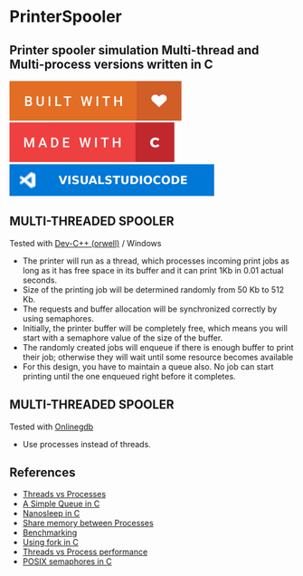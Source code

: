 # PrinterSpooler
## Printer spooler simulation Multi-thread and Multi-process versions written in C

![](https://github.com/bardakcib/resources/blob/main/badges/built-with-love.svg)
![](https://github.com/bardakcib/resources/blob/main/badges/made-with-c.svg)
![](https://github.com/bardakcib/resources/blob/main/badges/vscode.svg)


## MULTI-THREADED SPOOLER

Tested with [Dev-C++ (orwell)](https://sourceforge.net/projects/orwelldevcpp/) / Windows 

* The printer will run as a thread, which processes incoming print jobs as long as it has free space in its buffer and it can print 1Kb in 0.01 actual seconds.
* Size of the printing job will be determined randomly from 50 Kb to 512 Kb.
* The requests and buffer allocation will be synchronized correctly by using semaphores.
* Initially, the printer buffer will be completely free, which means you will start with a semaphore value of the size of the buffer.
* The randomly created jobs will enqueue if there is enough buffer to print their job; otherwise they will wait until some resource becomes available
* For this design, you have to maintain a queue also. No job can start printing until the one enqueued right before it completes.


## MULTI-THREADED SPOOLER

Tested with [Onlinegdb](https://www.onlinegdb.com/online_c_compiler)

* Use processes instead of threads.



## References

* [Threads vs Processes](https://www.backblaze.com/blog/whats-the-diff-programs-processes-and-threads/)
* [A Simple Queue in C](https://www.journaldev.com/36220/queue-in-c)
* [Nanosleep in C](https://www.linuxquestions.org/questions/programming-9/can-someone-give-me-the-example-of-the-simplest-usage-of-nanosleep-in-c-4175429688/)
* [Share memory between Processes](https://stackoverflow.com/questions/13274786/how-to-share-memory-between-processes-created-by-fork/63408673#63408673)
* [Benchmarking](https://www.bitsnbites.eu/benchmarking-os-primitives/)
* [Using fork in C](https://www.geeksforgeeks.org/using-fork-produce-1-parent-3-child-processes/)
* [Threads vs Process performance](https://stackoverflow.com/questions/807506/threads-vs-processes-in-linux)
* [POSIX semaphores in C](https://man7.org/linux/man-pages/man7/sem_overview.7.html)
